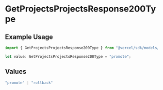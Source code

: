 # GetProjectsProjectsResponse200Type

## Example Usage

```typescript
import { GetProjectsProjectsResponse200Type } from "@vercel/sdk/models/operations/getprojects.js";

let value: GetProjectsProjectsResponse200Type = "promote";
```

## Values

```typescript
"promote" | "rollback"
```
